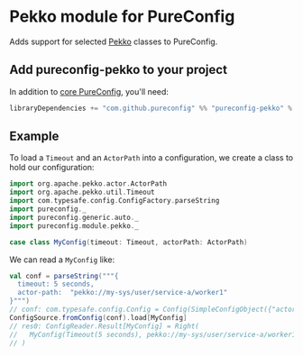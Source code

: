 # Pekko module for PureConfig

Adds support for selected [Pekko](https://pekko.apache.org/) classes to PureConfig.

## Add pureconfig-pekko to your project

In addition to [core PureConfig](https://github.com/pureconfig/pureconfig), you'll need:

```scala
libraryDependencies += "com.github.pureconfig" %% "pureconfig-pekko" % "@VERSION@"
```

## Example

To load a `Timeout` and an `ActorPath` into a configuration, we create a class to hold our configuration:

```scala
import org.apache.pekko.actor.ActorPath
import org.apache.pekko.util.Timeout
import com.typesafe.config.ConfigFactory.parseString
import pureconfig._
import pureconfig.generic.auto._
import pureconfig.module.pekko._

case class MyConfig(timeout: Timeout, actorPath: ActorPath)
```

We can read a `MyConfig` like:
```scala
val conf = parseString("""{
  timeout: 5 seconds,
  actor-path:  "pekko://my-sys/user/service-a/worker1"
}""")
// conf: com.typesafe.config.Config = Config(SimpleConfigObject({"actor-path":"pekko://my-sys/user/service-a/worker1","timeout":"5 seconds"}))
ConfigSource.fromConfig(conf).load[MyConfig]
// res0: ConfigReader.Result[MyConfig] = Right(
//   MyConfig(Timeout(5 seconds), pekko://my-sys/user/service-a/worker1)
// )
```
